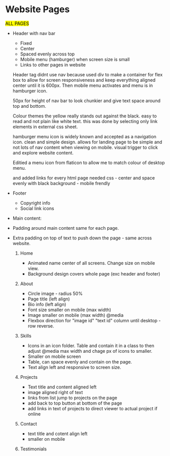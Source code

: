 # Website Pages

<mark>ALL PAGES</mark>
- Header with nav bar
    - Fixed
    - Center
    - Spaced evenly across top
    - Mobile menu (hamburger) when screen size is small
    - Links to other pages in website

    Header tag didnt use nav because used div to make a container for flex box to allow for screen responsiveness and keep everything aligned center until it is 600px. Then mobile menu activates and menu is in hamburger icon.

    50px for height of nav bar to look chunkier and give text space around top and bottom.

    Colour themes the yellow really stands out against the black. easy to read and not plain like white text. this was done by selecting only link elements in external css sheet.

    hamburger menu icon is widely known and accepted as a navigation icon. clean and simple design. allows for landing page to be simple and not lots of nav content when viewing on mobile. visual trigger to click and explore website content.

    Editied a menu icon from flaticon to allow me to match colour of desktop menu.
    
    
    and added links for every html page needed
    css - center and space evenly with black background - mobile frendly

- Footer
    - Copyright info
    - Social link icons

- Main content:

- Padding around main content same for each page.

- Extra padding on top of text to push down the page - same across website.

    1. Home
        - Animated name center of all screens. Change size on mobile view.
        - Background design covers whole page (exc header and footer)
    
    2. About
        - Circle image - radius 50%
        - Page title (left align)
        - Bio info (left align)
        - Font size smaller on mobile (max width)
        - Image smaller on mobile (max width) @media
        - Flexbox direction for "image id" "text id" column until desktop - row reverse.

    3. Skills
        - Icons in an icon folder. Table and contain it in a class to then adjust @media max width and chage px of icons to smaller.
        - Smaller on mobile screen
        - Table, can space evenly and contain on the page.
        - Text align left and responsive to screen size.

    4. Projects
        - Text title and content aligned left
        - image aligned right of text
        - links from list jump to projects on the page
        - add back to top button at bottom of the page
        - add links in text of projects to direct viewer to actual project if online
    5. Contact
        - text title and cotent align left
        - smaller on mobile

    6. Testimonials
